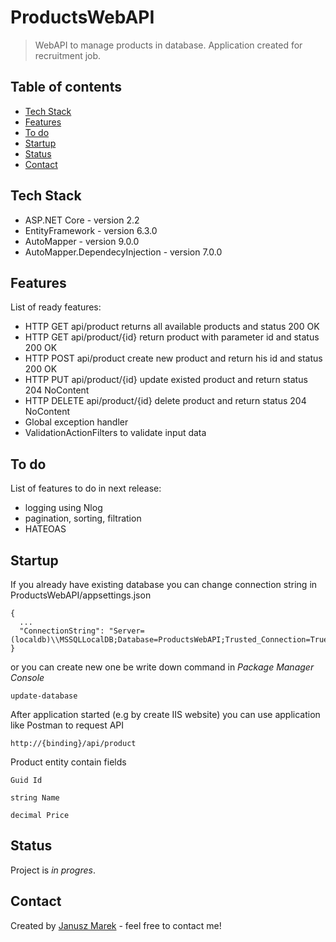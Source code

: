 # ProductsWebAPI
> WebAPI to manage products in database. Application created for recruitment job. 

## Table of contents
* [Tech Stack](#tech-stack)
* [Features](#features)
* [To do](#to-do)
* [Startup](#startup)
* [Status](#status)
* [Contact](#contact)

## Tech Stack
* ASP.NET Core - version 2.2
* EntityFramework - version 6.3.0
* AutoMapper - version 9.0.0
* AutoMapper.DependecyInjection - version 7.0.0

## Features
List of ready features:
* HTTP GET api/product returns all available products and status 200 OK
* HTTP GET api/product/{id} return product with parameter id and status 200 OK
* HTTP POST api/product create new product and return his id and status 200 OK
* HTTP PUT api/product/{id} update existed product and return status 204 NoContent
* HTTP DELETE api/product/{id} delete product and return status 204 NoContent
* Global exception handler
* ValidationActionFilters to validate input data

## To do
List of features to do in next release:
* logging using Nlog
* pagination, sorting, filtration
* HATEOAS

## Startup
If you already have existing database you can change connection string in ProductsWebAPI/appsettings.json
```
{
  ...
  "ConnectionString": "Server=(localdb)\\MSSQLLocalDB;Database=ProductsWebAPI;Trusted_Connection=True;MultipleActiveResultSets=true"
}
```
or you can create new one be write down command in <i>Package Manager Console</i>
```
update-database
```
After application started (e.g by create IIS website) you can use application like Postman to request API
```
http://{binding}/api/product 
```
Product entity contain fields
```
Guid Id

string Name

decimal Price
```

## Status
Project is _in progres_.

## Contact
Created by [Janusz Marek](https://www.linkedin.com/in/janusz-marek/) - feel free to contact me!
